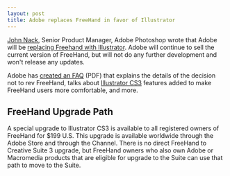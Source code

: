 ```yaml
---
layout: post
title: Adobe replaces FreeHand in favor of Illustrator
---
```


<a href="http://blogs.adobe.com/jnack/">John Nack</a>, Senior Product Manager, Adobe Photoshop wrote that Adobe will be <a href="http://blogs.adobe.com/jnack/2007/05/freehand_no_lon.html">replacing Freehand with Illustrator</a>. Adobe will continue to sell the current version of FreeHand, but will not do any further development and won't release any updates.

Adobe has <a href="http://www.jnack.com/adobe/illustrator/FreeHand_to_Illustrator_Migration_FAQ.pdf">created an FAQ</a> (PDF) that explains the details of the decision not to rev FreeHand, talks about <a href="http://www.adobe.com/products/illustrator/">Illustrator CS3</a> features added to make FreeHand users more comfortable, and more.

## FreeHand Upgrade Path

A special upgrade to Illustrator CS3 is available to all registered owners of FreeHand for $199 U.S. This upgrade is available worldwide through the Adobe Store and through the Channel. There is no direct FreeHand to Creative Suite 3 upgrade, but FreeHand owners who also own Adobe or Macromedia products that are eligible for upgrade to the Suite can use that path to move to the Suite.